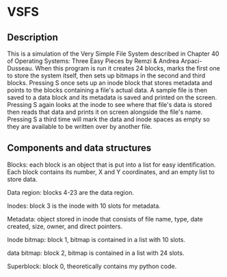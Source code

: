 # VSFS


## Description

 This is a simulation of the Very Simple File System described in Chapter 40 of Operating Systems: Three Easy Pieces by Remzi & Andrea Arpaci-Dusseau.
When this program is run it creates 24 blocks, marks the first one to store the system itself, then sets up bitmaps in the second and third blocks.
Pressing S once sets up an inode block that stores metadata and points to the blocks containing a file's actual data. A sample file is then saved to a data block and its metadata is saved and printed on the screen.
Pressing S again looks at the inode to see where that file's data is stored then reads that data and prints it on screen alongside the file's name.
Pressing S a third time will mark the data and inode spaces as empty so they are available to be written over by another file.
 

## Components and data structures
Blocks: each block is an object that is put into a list for easy identification. Each block contains its number, X and Y coordinates, and an empty list to store data. 

Data region: blocks 4-23 are the data region.

Inodes: block 3 is the inode with 10 slots for metadata. 

Metadata: object stored in inode that consists of file name, type, date created, size, owner, and direct pointers.

Inode bitmap: block 1, bitmap is contained in a list with 10 slots.

data bitmap: block 2, bitmap is contained in a list with 24 slots.

Superblock: block 0, theoretically contains my python code.
 
